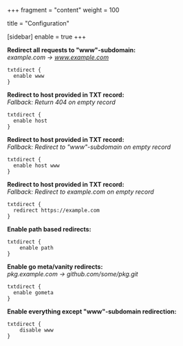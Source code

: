 +++
fragment = "content"
weight = 100

title = "Configuration"

[sidebar]
  enable = true
+++

**Redirect all requests to "www"-subdomain:**  
*example.com -> www.example.com*
```
txtdirect {
  enable www
}
```

**Redirect to host provided in TXT record:**  
*Fallback: Return 404 on empty record*
```
txtdirect {
  enable host
}
```

**Redirect to host provided in TXT record:**  
*Fallback: Redirect to "www"-subdomain on empty record*
```
txtdirect {
  enable host www
}
```

**Redirect to host provided in TXT record:**  
*Fallback: Redirect to example.com on empty record*
```
txtdirect {
  redirect https://example.com
}
```

**Enable path based redirects:**  
```
txtdirect {
    enable path
}
```

**Enable go meta/vanity redirects:**  
*pkg.example.com -> github.com/some/pkg.git*
```
txtdirect {
  enable gometa
}
```

**Enable everything except "www"-subdomain redirection:**  
```
txtdirect {
    disable www
}
```